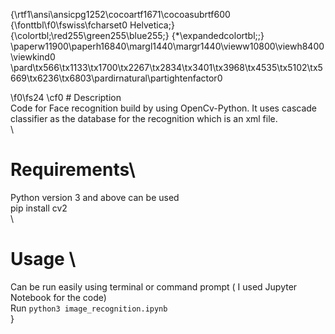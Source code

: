 {\rtf1\ansi\ansicpg1252\cocoartf1671\cocoasubrtf600
{\fonttbl\f0\fswiss\fcharset0 Helvetica;}
{\colortbl;\red255\green255\blue255;}
{\*\expandedcolortbl;;}
\paperw11900\paperh16840\margl1440\margr1440\vieww10800\viewh8400\viewkind0
\pard\tx566\tx1133\tx1700\tx2267\tx2834\tx3401\tx3968\tx4535\tx5102\tx5669\tx6236\tx6803\pardirnatural\partightenfactor0

\f0\fs24 \cf0 # Description\
Code for Face recognition build by using OpenCv-Python. It uses cascade classifier as the database for the recognition which is an xml file.\
\

# Requirements\

Python version 3 and above can be used\
pip install cv2\
\

# Usage \

Can be run easily using terminal or command prompt ( I used Jupyter Notebook for the code)\
Run `python3 image_recognition.ipynb` \
}

